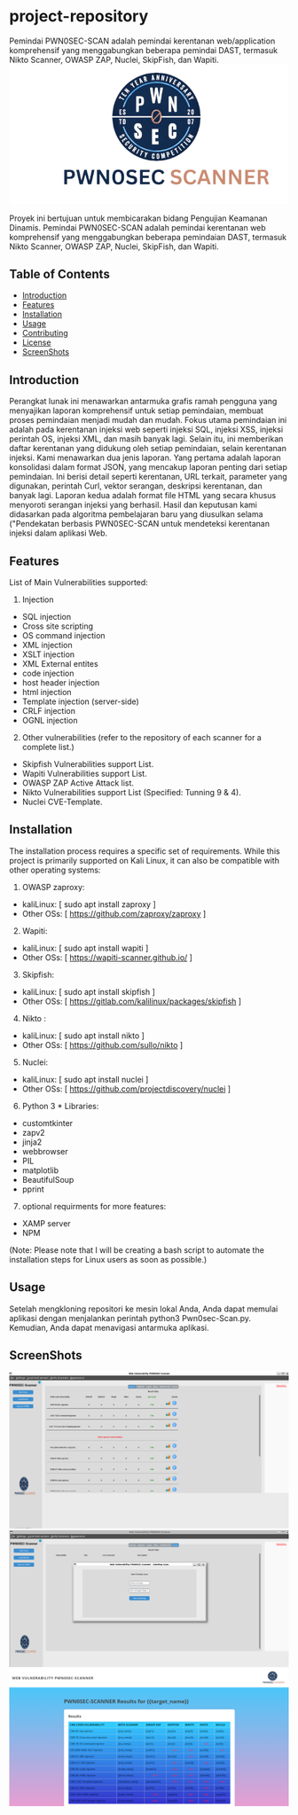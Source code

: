 # project-repository
Pemindai PWN0SEC-SCAN adalah pemindai kerentanan web/application komprehensif yang menggabungkan beberapa pemindai DAST, termasuk Nikto Scanner, OWASP ZAP, Nuclei, SkipFish, dan Wapiti.
![Project Logo](Images/pwn0sec.png) 

Proyek ini bertujuan untuk membicarakan bidang Pengujian Keamanan Dinamis. Pemindai PWN0SEC-SCAN adalah pemindai kerentanan web komprehensif yang menggabungkan beberapa pemindaian DAST, termasuk Nikto Scanner, OWASP ZAP, Nuclei, SkipFish, dan Wapiti.

## Table of Contents

- [Introduction](#introduction)
- [Features](#features)
- [Installation](#installation)
- [Usage](#usage)
- [Contributing](#contributing)
- [License](#license)
- [ScreenShots](#ScreenShots)

## Introduction
Perangkat lunak ini menawarkan antarmuka grafis ramah pengguna yang menyajikan laporan komprehensif untuk setiap pemindaian, membuat proses pemindaian menjadi mudah dan mudah.
Fokus utama pemindaian ini adalah pada kerentanan injeksi web seperti injeksi SQL, injeksi XSS, injeksi perintah OS, injeksi XML, dan masih banyak lagi. Selain itu, ini memberikan daftar kerentanan yang didukung oleh setiap pemindaian, selain kerentanan injeksi.
Kami menawarkan dua jenis laporan. Yang pertama adalah laporan konsolidasi dalam format JSON, yang mencakup laporan penting dari setiap pemindaian. Ini berisi detail seperti kerentanan, URL terkait, parameter yang digunakan, perintah Curl, vektor serangan, deskripsi kerentanan, dan banyak lagi.
Laporan kedua adalah format file HTML yang secara khusus menyoroti serangan injeksi yang berhasil. Hasil dan keputusan kami didasarkan pada algoritma pembelajaran baru yang diusulkan selama ("Pendekatan berbasis PWN0SEC-SCAN untuk mendeteksi kerentanan injeksi dalam aplikasi Web.

## Features

List of Main Vulnerabilities supported:
1. Injection
  - SQL injection
  - Cross site scripting
  - OS command injection
  - XML injection
  - XSLT injection
  - XML External entites
  - code  injection
  - host header injection
  - html injection
  - Template injection (server-side)
  - CRLF injection
  - OGNL injection 
2. Other vulnerabilities (refer to the repository of each scanner for a complete list.)
  - Skipfish Vulnerabilities support List.
  - Wapiti Vulnerabilities support List.
  - OWASP ZAP Active Attack list.
  - Nikto Vulnerabilities support List (Specified: Tunning 9 & 4).
  - Nuclei CVE-Template.
## Installation

The installation process requires a specific set of requirements. While this project is primarily supported on Kali Linux, it can also be compatible with other operating systems:

1. OWASP zaproxy:
  - kaliLinux: [ sudo apt install zaproxy ]  
  - Other OSs: [ https://github.com/zaproxy/zaproxy ]
  
2. Wapiti:
  - kaliLinux: [ sudo apt install wapiti ]  
  - Other OSs: [ https://wapiti-scanner.github.io/ ]  
  
3. Skipfish:
  - kaliLinux: [ sudo apt install skipfish ]  
  - Other OSs: [ https://gitlab.com/kalilinux/packages/skipfish ]  
    
4. Nikto :
  - kaliLinux: [ sudo apt install nikto ]  
  - Other OSs: [ https://github.com/sullo/nikto ]  

5. Nuclei:
  - kaliLinux: [ sudo apt install nuclei ]  
  - Other OSs: [ https://github.com/projectdiscovery/nuclei ]  

6. Python 3 * Libraries:
  - customtkinter 
  - zapv2
  - jinja2
  - webbrowser
  - PIL
  - matplotlib
  - BeautifulSoup
  - pprint

7. optional requirments for more features:
  - XAMP server   
  - NPM  

(Note: Please note that I will be creating a bash script to automate the installation steps for Linux users as soon as possible.)

## Usage
Setelah mengkloning repositori ke mesin lokal Anda, Anda dapat memulai aplikasi dengan menjalankan perintah python3 Pwn0sec-Scan.py.
Kemudian, Anda dapat menavigasi antarmuka aplikasi.


## ScreenShots
![Main Interface ](Images/Index.png)
![Main Interface ](Images/Start%20Scan.png)
![Main Interface ](Images/Template.png)


